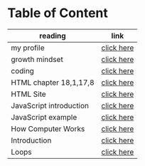 # Table of Content
| reading  | link |
| ------------- | ------------- |
| my profile    | [click here](https://canvas.instructure.com/profile) |
| growth mindset  | [click here](https://ahmadabuzeid1997.github.io/reading-note/)  |
| coding  | [click here](https://ahmadabuzeid1997.github.io/reading-note/README1)  |
| HTML chapter 18,1,17,8 | [click here](https://ahmadabuzeid1997.github.io/reading-note/README2) |
| HTML Site | [click here](https://ahmadabuzeid1997.github.io/sbay/) |
| JavaScript introduction |[click here](https://ahmadabuzeid1997.github.io/reading-note/README3) |
| JavaScript example |[click here](https://ahmadabuzeid1997.github.io/Class-06-JS/index1) |
| How Computer Works |[click here](https://ahmadabuzeid1997.github.io/reading-note/README4) |
| Introduction |[click here](https://ahmadabuzeid1997.github.io/reading-note/README5) |
| Loops |[click here](https://ahmadabuzeid1997.github.io/reading-note/README6) |
